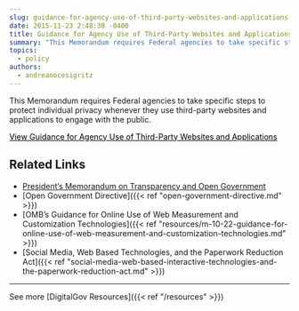 ```yaml
---
slug: guidance-for-agency-use-of-third-party-websites-and-applications
date: 2015-11-23 2:48:38 -0400
title: Guidance for Agency Use of Third-Party Websites and Applications
summary: "This Memorandum requires Federal agencies to take specific steps to protect individual privacy whenever they use third-party websites and applications to engage with the public. View Guidance for Agency Use of Third-Party Websites and Applications   Related Links President&rsquo;s Memorandum on Transparency and Open Government Open Government Directive OMB&rsquo;s Guidance for Online Use of Web"
topics:
  - policy
authors:
  - andreanocesigritz
---
```


This Memorandum requires Federal agencies to take specific steps to protect individual privacy whenever they use third-party websites and applications to engage with the public.

<a class="button" style="color: #000000" href="https://obamawhitehouse.archives.gov/sites/default/files/omb/assets/memoranda_2010/m10-23.pdf">View Guidance for Agency Use of Third-Party Websites and Applications</a>

## Related Links


- [President’s Memorandum on Transparency and Open Government](https://www.whitehouse.gov/sites/whitehouse.gov/files/omb/memoranda/2009/m09-12.pdf)
- [Open Government Directive]({{< ref "open-government-directive.md" >}})
- [OMB’s Guidance for Online Use of Web Measurement and Customization Technologies]({{< ref "resources/m-10-22-guidance-for-online-use-of-web-measurement-and-customization-technologies.md" >}})
- [Social Media, Web Based Technologies, and the Paperwork Reduction Act]({{< ref "social-media-web-based-interactive-technologies-and-the-paperwork-reduction-act.md" >}})

---

See more [DigitalGov Resources]({{< ref "/resources" >}})
